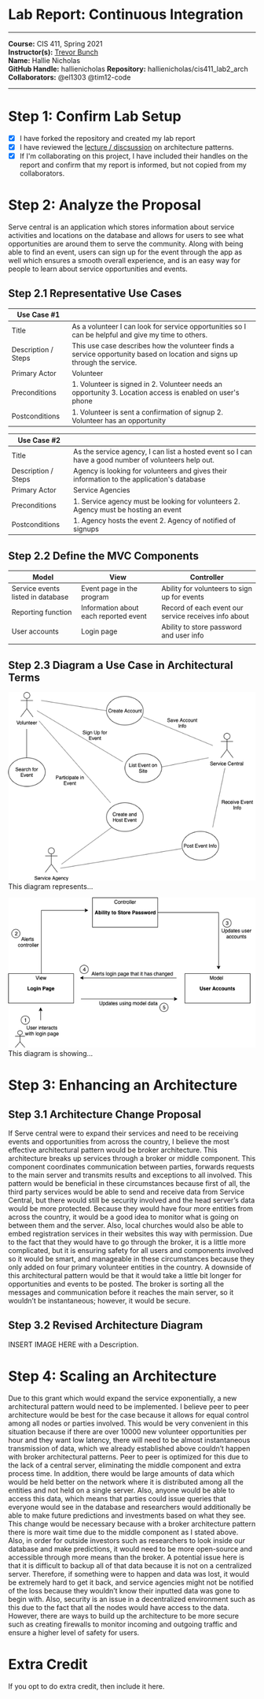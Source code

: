# Lab Report: Continuous Integration
___
**Course:** CIS 411, Spring 2021  
**Instructor(s):** [Trevor Bunch](https://github.com/trevordbunch)  
**Name:** Hallie Nicholas  
**GitHub Handle:** hallienicholas
**Repository:**  hallienicholas/cis411_lab2_arch   
**Collaborators:** @el1303 @tim12-code
___

# Step 1: Confirm Lab Setup
- [x] I have forked the repository and created my lab report
- [x] I have reviewed the [lecture / discsussion](../assets/04p1_SolutionArchitectures.pdf) on architecture patterns.
- [x] If I'm collaborating on this project, I have included their handles on the report and confirm that my report is informed, but not copied from my collaborators.

# Step 2: Analyze the Proposal
Serve central is an application which stores information about service activities and locations on the database and allows for users to see what opportunities are around them to serve the community. Along with being able to find an event, users can sign up for the event through the app as well which ensures a smooth overall experience, and is an easy way for people to learn about service opportunities and events.

## Step 2.1 Representative Use Cases  

| Use Case #1 | |
|---|---|
| Title | As a volunteer I can look for service opportunities so I can be helpful and give my time to others.|
| Description / Steps | This use case describes how the volunteer finds a service opportunity based on location and signs up through the service.|
| Primary Actor | Volunteer|
| Preconditions | 1. Volunteer is signed in 2. Volunteer needs an opportunity 3. Location access is enabled on user's phone|
| Postconditions | 1. Volunteer is sent a confirmation of signup 2. Volunteer has an opportunity|

| Use Case #2 | |
|---|---|
| Title | As the service agency, I can list a hosted event so I can have a good number of volunteers help out. |
| Description / Steps | Agency is looking for volunteers and gives their information to the application's database|
| Primary Actor | Service Agencies |
| Preconditions | 1. Service agency must be looking for volunteers 2. Agency must be hosting an event|
| Postconditions | 1. Agency hosts the event 2. Agency of notified of signups|

## Step 2.2 Define the MVC Components

| Model | View | Controller |
|---|---|---|
| Service events listed in database | Event page in the program | Ability for volunteers to sign up for events|
| Reporting function | Information about each reported event | Record of each event our service receives info about |
| User accounts | Login page | Ability to store password and user info |
|  |  |  |

## Step 2.3 Diagram a Use Case in Architectural Terms
![Use Case Diagram](Documents/../../assets/use_cases.png)
This diagram represents...

![MVC Diagram](Documents/../../assets/mvc_diagram.png)
This diagram is showing...
# Step 3: Enhancing an Architecture
## Step 3.1 Architecture Change Proposal
If Serve central were to expand their services and need to be receiving events and opportunities from across the country, I believe the most effective architectural pattern would be broker architecture. This architecture breaks up services through a broker or middle component. This component coordinates communication between parties, forwards requests to the main server and transmits results and exceptions to all involved. This pattern would be beneficial in these circumstances because first of all, the third party services would be able to send and receive data from Service Central, but there would still be security involved and the head server’s data would be more protected. Because they would have four more entities from across the country, it would be a good idea to monitor what is going on between them and the server. Also, local churches would also be able to embed registration services in their websites this way with permission. Due to the fact that they would have to go through the broker, it is a little more complicated, but it is ensuring safety for all users and components involved so it would be smart, and manageable in these circumstances because they only added on four primary volunteer entities in the country. A downside of this architectural pattern would be that it would take a little bit longer for opportunities and events to be posted. The broker is sorting all the messages and communication before it reaches the main server, so it wouldn’t be instantaneous; however, it would be secure.

## Step 3.2 Revised Architecture Diagram
INSERT IMAGE HERE with a Description.

# Step 4: Scaling an Architecture
Due to this grant which would expand the service exponentially, a new architectural pattern would need to be implemented. I believe peer to peer architecture would be best for the case because it allows for equal control among all nodes or parties involved. This would be very convenient in this situation because if there are over 10000 new volunteer opportunities per hour and they want low latency, there will need to be almost instantaneous transmission of data, which we already established above couldn’t happen with broker architectural patterns. Peer to peer is optimized for this due to the lack of a central server, eliminating the middle component and extra process time. In addition, there would be large amounts of data which would be held better on the network where it is distributed among all the entities and not held on a single server. Also, anyone would be able to access this data, which means that parties could issue queries that everyone would see in the database and researchers would additionally be able to make future predictions and investments based on what they see. This change would be necessary because with a broker architecture pattern there is more wait time due to the middle component as I stated above. Also, in order for outside investors such as researchers to look inside our database and make predictions, it would need to be more open-source and accessible through more means than the broker. A potential issue here is that it is difficult to backup all of that data because it is not on a centralized server. Therefore, if something were to happen and data was lost, it would be extremely hard to get it back, and service agencies might not be notified of the loss because they wouldn’t know their inputted data was gone to begin with. Also, security is an issue in a decentralized environment such as this due to the fact that all the nodes would have access to the data. However, there are ways to build up the architecture to be more secure such as creating firewalls to monitor incoming and outgoing traffic and ensure a higher level of safety for users.

# Extra Credit
If you opt to do extra credit, then include it here.